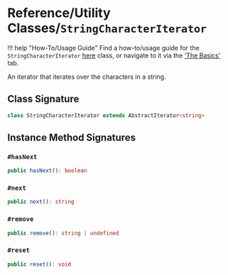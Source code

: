 # Reference/Utility Classes/`StringCharacterIterator`

!!! help "How-To/Usage Guide"
    Find a how-to/usage guide for the `StringCharacterIterator`
    [here](/iter-over/basics/utility-classes/string-character-iterator/) class, or navigate to it via the
    ['The Basics'](/iter-over/basics/) tab.

An iterator that iterates over the characters in a string.

## Class Signature

```typescript
class StringCharacterIterator extends AbstractIterator<string>
```

## Instance Method Signatures

### `#hasNext`

```typescript
public hasNext(): boolean
```

### `#next`

```typescript
public next(): string
```

### `#remove`

```typescript
public remove(): string | undefined
```

### `#reset`

```typescript
public reset(): void
```
